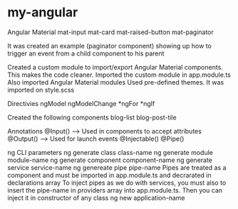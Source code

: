 # my-angular

Angular Material
mat-input
mat-card
mat-raised-button
mat-paginator

It was created an example (paginator component) showing up how to trigger an event from a child component to his parent

Created a custom module to import/export Angular Material components. This makes the code cleaner.
Imported the custom module in app.module.ts
Also imported Angular Material modules
Used pre-defined themes. It was imported on style.scss

Directivies
ngModel
ngModelChange
*ngFor
*ngIf

Created the following components
blog-list
blog-post-tile

Annotations
@Input() --> Used in components to accept attributes
@Output() --> Used for launch events
@Injectable()
@Pipe()

ng CLI parameters
ng generate class class-name
ng generate module module-name
ng generate component component-name
ng generate service service-name
ng genereate pipe pipe-name
Pipes are treated as a component and must be imported in app.module.ts and decrarated in declarations array
To inject pipes as we do with services, you must also to insert the pipe-name in providers array into app.module.ts. Then you can inject it in constructor of any class
ng new application-name